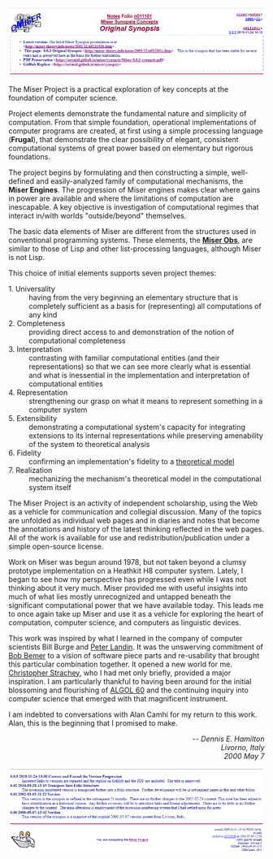 <!-- index.md 1.0.3                UTF-8                     dh:2023-08-23 -->
<!--|----1----|----2----|----3----|----4----|----5----|----6----|----7----|-->
<!-- source: <https://github.com/orcmid/miser/blob/master/docs/vision/index.md>
     manifest: <https://github.com/orcmid/miser/blob/master/docs/vision/vision.txt>
     -->
![Original synopsis page title block](Miser-0.0.3-synopsis-TitleBlock.png)


The Miser Project is a practical exploration of key concepts at the foundation
of computer science.

Project elements demonstrate the fundamental nature and simplicity of
computation.  From that simple foundation, operational implementations of
computer programs are created, at first using a simple processing language
(**Frugal**), that demonstrate the clear possibility of elegant, consistent computational systems of great power based on elementary but rigorous
foundations.

The project begins by formulating and then constructing a simple, well-defined
and easily-analyzed family of computational mechanisms, the **Miser Engines**.
The progression of Miser engines makes clear where gains in power are
available and where the limitations of computation are inescapable.
A key objective is investigation of computational regimes that interact
in/with worlds "outside/beyond" themselves.

The basic data elements of Miser are different from the structures used in
conventional programming systems.  These elements, the
[**Miser Obs**](https://github.com/orcmid/miser/blob/master/oMiser/obtheory.txt), are similar to those of Lisp and other list-processing languages, although
Miser is not Lisp.

This choice of initial elements supports seven project themes:

<dl>
<dt>1. Universality</dt>
<dd>having from the very beginning an elementary structure that is completely
sufficient as a basis for (representing) all computations of any kind</dd>
<dt>2. Completeness</dt>
<dd>providing direct access to and demonstration of the notion of
computational completeness</dd>
<dt>3. Interpretation</dt>
<dd>contrasting with familiar computational entities (and their
representations) so that we can see more clearly what is essential and
what is inessential in the implementation and interpretation of
computational entities</dd>
<dt>4. Representation</dt>
<dd>strengthening our grasp on what it means to represent something in a
computer system</dd>
<dt>5. Extensibility</dt>
<dd>demonstrating a computational system's capacity for integrating extensions
to its internal representations while preserving amenability of the system to
theoretical analysis</dd>
<dt>6. Fidelity</dt>
<dd>confirming an implementation's fidelity to a
<a href="http://miser-theory.info/notes/n001000.htm"> theoretical model</a>
</dd>
<dt>7. Realization</dt>
<dd>mechanizing the mechanism's theoretical model in the computational system
itself</dd>
</dl>

The Miser Project is an activity of independent scholarship, using the Web as
a vehicle for communication and collegial discussion.  Many of the topics are
unfolded as individual web pages and in diaries and notes that become the
annotations and history of the latest thinking reflected in the web pages.
All of the work is available for use and redistribution/publication under a
simple open-source license.

Work on Miser was begun around 1978, but not taken beyond a clumsy prototype
implementation on a Heathkit H8 computer system.  Lately, I began to see how
my perspective has progressed even while I was not thinking about it very
much.  Miser provided me with useful insights into much of what lies mostly
unrecognized and untapped beneath the significant computational power that we
have available today.  This leads me to once again take up Miser and use it
as a vehicle for exploring the heart of computation, computer science, and
computers as linguistic devices.

This work was inspired by what I learned in the company of computer scientists
Bill Burge and [Peter Landin](https://en.wikipedia.org/wiki/Peter_Landin).
It was the unswerving commitment of
[Bob Bemer](https://en.wikipedia.org/wiki/Bob_Bemer) to a vision of software
piece parts and re-usability that brought this particular combination
together.  It opened a new world for me.
[Christopher Strachey](https://en.wikipedia.org/wiki/Christopher_Strachey),
who I had met only briefly, provided a major inspiration.  I am particularly
thankful to having been around for the initial blossoming and flourishing of
[ALGOL 60](https://www.masswerk.at/algol60/report.htm) and the continuing
inquiry into computer science that emerged with that magnificent instrument.

I am indebted to conversations with Alan Camhi for my return to this work.
Alan, this is the beginning that I promised to make.

<p align="right">-- <i>Dennis E. Hamilton<br />Livorno, Italy<br />2000 May 7
</i></p>

![Original synopsis page bottom matter](Miser-0.0.3-synopsis-BottomMatter.png)
